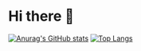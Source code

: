 # Hi there 👋

<!--
**willkroboth/willkroboth** is a ✨ _special_ ✨ repository because its `README.md` (this file) appears on your GitHub profile.

Here are some ideas to get you started:

- 🔭 I’m currently working on ...
- 🌱 I’m currently learning ...
- 👯 I’m looking to collaborate on ...
- 🤔 I’m looking for help with ...
- 💬 Ask me about ...
- 📫 How to reach me: ...
- 😄 Pronouns: ...
- ⚡ Fun fact: ...
-->

[![Anurag's GitHub stats](https://github-readme-stats.vercel.app/api?username=willkroboth)](https://github.com/anuraghazra/github-readme-stats)
[![Top Langs](https://github-readme-stats.vercel.app/api/top-langs/?username=willkroboth)](https://github.com/anuraghazra/github-readme-stats)
